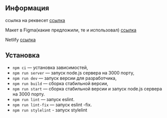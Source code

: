 ## Информация

ссылка на реквесет [ссылка](https://github.com/apdashi/middle.messenger.praktikum.yandex/pull/3)

Макет в Figma(какие предложили, те и
использовал) [ссылка](https://www.figma.com/file/jF5fFFzgGOxQeB4CmKWTiE/Chat_external_link?type=design&node-id=0-1&t=PFIPSVBRSFeCTuuu-0)

Netlify [ссылка](https://papaya-lily-56199e.netlify.app/)

## Установка

- `npm ci` — установка зависимостей,
- `npm run server` — запуск node.js сервера на 3000 порту,
- `npm run dev` — запуск версии для разработчика,
- `npm run build` — сборка стабильной версии,
- `npm run start` — сборка стабильной версии и запуск node.js сервера на 3000 порту.
- `npm run lint` — запуск eslint.
- `npm run lint-fix` — запуск eslint -fix.
- `npm run stylelint` - запуск stylelint
